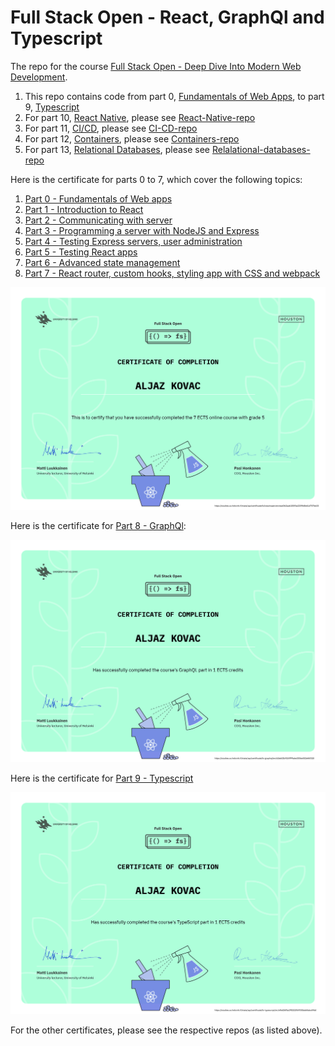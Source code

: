 # Full Stack Open - React, GraphQl and Typescript

The repo for the course [Full Stack Open - Deep Dive Into Modern Web Development](https://fullstackopen.com/en/).

1. This repo contains code from part 0, [Fundamentals of Web Apps](https://fullstackopen.com/en/part0), to part 9, [Typescript](https://fullstackopen.com/en/part9)
2. For part 10, [React Native](https://fullstackopen.com/en/part10), please see [React-Native-repo](https://github.com/alko5923/fullstackopen-part10-reactnative)
3. For part 11, [CI/CD](https://fullstackopen.com/en/part11), please see [CI-CD-repo](https://github.com/alko5923/fullstackopen-part11-CI-CD-build-own-ci-cd)
4. For part 12, [Containers](https://fullstackopen.com/en/part12), please see [Containers-repo](https://github.com/alko5923/fullstackopen-part12-containers)
5. For part 13, [Relational Databases](https://fullstackopen.com/en/part13), please see [Relalational-databases-repo](https://github.com/aljazkovac/fullstackopen-relational-db)

Here is the certificate for parts 0 to 7, which cover the following topics:
1. [Part 0 - Fundamentals of Web apps](https://fullstackopen.com/en/part0)
2. [Part 1 - Introduction to React](https://fullstackopen.com/en/part1)
3. [Part 2 - Communicating with server](https://fullstackopen.com/en/part2)
4. [Part 3 - Programming a server with NodeJS and Express](https://fullstackopen.com/en/part3)
5. [Part 4 - Testing Express servers, user administration](https://fullstackopen.com/en/part4)
6. [Part 5 - Testing React apps](https://fullstackopen.com/en/part5)
7. [Part 6 - Advanced state management](https://fullstackopen.com/en/part6)
8. [Part 7 - React router, custom hooks, styling app with CSS and webpack](https://fullstackopen.com/en/part7)

![Certificate part 0 to part 7 - React](https://github.com/aljazkovac/fullstackopen-part0-to-part9-react/blob/main/certificate-fullstack-part0-part7-react.png)

Here is the certificate for [Part 8 - GraphQl](https://fullstackopen.com/en/part8):

![Certificate part 8 - GraphQl](https://github.com/aljazkovac/fullstackopen-part0-to-part9-react/blob/main/certificate-fullstack-part8-graphql.png)

Here is the certificate for [Part 9 - Typescript](https://fullstackopen.com/en/part9)

![Certificate part 0 - Typescript](https://github.com/aljazkovac/fullstackopen-part0-to-part9-react/blob/main/certificate-fullstack-part9-typescript.png)

For the other certificates, please see the respective repos (as listed above).
